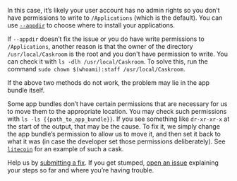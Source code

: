 In this case, it’s likely your user account has no admin rights so you don’t have permissions to write to `/Applications` (which is the default). You can use [`--appdir`](https://github.com/Homebrew/homebrew-cask/blob/master/USAGE.md#options) to choose where to install your applications.

If `--appdir` doesn’t fix the issue or you do have write permissions to `/Applications`, another reason is that the owner of the directory `/usr/local/Caskroom` is the root and you don't have permission to write. You can check it with `ls -dlh /usr/local/Caskroom`. To solve this, run the command `sudo chown $(whoami):staff /usr/local/Caskroom`.

If the above two methods do not work, the problem may lie in the app bundle itself.

Some app bundles don’t have certain permissions that are necessary for us to move them to the appropriate location. You may check such permissions with `ls -ls {{path_to_app_bundle}}`. If you see something like `dr-xr-xr-x` at the start of the output, that may be the cause. To fix it, we simply change the app bundle’s permission to allow us to move it, and then set it back to what it was (in case the developer set those permissions deliberately). See [`litecoin`](https://github.com/Homebrew/homebrew-cask/blob/0cde71f1fea8ad62d6ec4732fcf35ac0c52d8792/Casks/litecoin.rb#L14L20) for an example of such a cask.

Help us by [submitting a fix](https://github.com/Homebrew/homebrew-cask/blob/master/CONTRIBUTING.md#updating-a-cask). If you get stumped, [open an issue](https://github.com/Homebrew/homebrew-cask/issues/new?template=01_bug_report.md) explaining your steps so far and where you’re having trouble.
